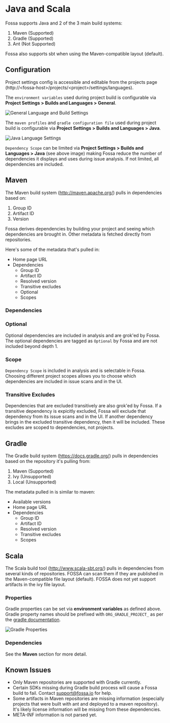 # Java and Scala

Fossa supports Java and 2 of the 3 main build systems:

1. Maven (Supported)
2. Gradle (Supported)
3. Ant (Not Supported)

Fossa also supports sbt when using the Maven-compatible layout (default).

## Configuration

Project settings config is accessible and editable from the projects page (http://&lt;fossa-host&gt;/projects/&lt;project&gt;/settings/languages).

The `environment variables` used during project build is configurable via **Project Settings > Builds and Languages > General**.

![General Language and Build Settings](/img/project-settings-language-settings-general.png)

The `maven profiles` and `gradle configuration file` used during project build is configurable via **Project Settings > Builds and Languages > Java**.

![Java Language Settings](/img/project-settings-language-settings-java.png)

`Dependency Scope` can be limited via **Project Settings > Builds and Languages > Java** (see above image) making Fossa reduce the number of dependencies it displays and uses during issue analysis. If not limited, all dependencies are included.


## Maven

The Maven build system (http://maven.apache.org/) pulls in dependencies based on:

1. Group ID
2. Artifact ID
3. Version

Fossa derives dependencies by building your project and seeing which dependencies are brought in. Other metadata is fetched directly from repositories.

Here's some of the metadata that's pulled in:

- Home page URL
- Dependencies
  - Group ID
  - Artifact ID
  - Resolved version
  - Transitive excludes
  - Optional
  - Scopes

### Dependencies

### Optional

Optional dependencies are included in analysis and are grok'ed by Fossa. The optional dependencies are tagged as `Optional` by Fossa and are not included beyond depth 1.

### Scope

`Dependency Scope` is included in analysis and is selectable in Fossa. Choosing different project scopes allows you to choose which dependencies are included in issue scans and in the UI.

### Transitive Excludes

Dependencies that are excluded transitively are also grok'ed by Fossa. If a transitive dependency is expicitly excluded, Fossa will exclude that dependency from its issue scans and in the UI. If another dependency brings in the excluded transitive dependency, then it will be included. These excludes are scoped to dependencies, not projects.

## Gradle

The Gradle build system (https://docs.gradle.org/) pulls in dependencies based on the repository it's pulling from:

1. Maven (Supported)
2. Ivy (Unsupported)
3. Local (Unsupported)

The metadata pulled in is similar to maven:

- Available versions
- Home page URL
- Dependencies
  - Group ID
  - Artifact ID
  - Resolved version
  - Transitive excludes
  - Scopes
  
## Scala

The Scala build tool (http://www.scala-sbt.org/) pulls in dependencies from several kinds of repositories.  FOSSA can scan them if they are published in the Maven-compatible file layout (default).  FOSSA does not yet support artifacts in the ivy file layout.

### Properties

Gradle properties can be set via **environment variables** as defined above. Gradle property names should be prefixed with `ORG_GRADLE_PROJECT_` as per the [gradle documentation](https://docs.gradle.org/current/userguide/build_environment.html).

![Gradle Properties](/img/gradle-properties.png)

### Dependencies

See the **Maven** section for more detail.

## Known Issues

- Only Maven repositories are supported with Gradle currently.
- Certain SDKs missing during Gradle build process will cause a Fossa build to fail. Contact [support@fossa.io](mail:support@fossa.io) for help.
- Some artifacts in Maven repositories are missing information (especially projects that were built with ant and deployed to a maven repository). It's likely license information will be missing from these dependencies.
- META-INF information is not parsed yet.
